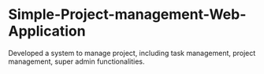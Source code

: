 # Simple-Project-management-Web-Application
Developed a system to manage project, including task management, project  management, super admin functionalities.

